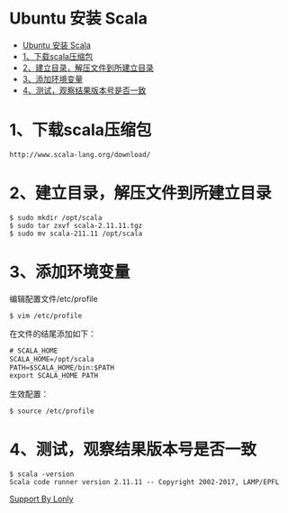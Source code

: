 # Ubuntu 安装 Scala

<!-- TOC -->

- [Ubuntu 安装 Scala](#ubuntu-安装-scala)
- [1、下载scala压缩包](#1下载scala压缩包)
- [2、建立目录，解压文件到所建立目录](#2建立目录解压文件到所建立目录)
- [3、添加环境变量](#3添加环境变量)
- [4、测试，观察结果版本号是否一致](#4测试观察结果版本号是否一致)

<!-- /TOC -->

# 1、下载scala压缩包
```
http://www.scala-lang.org/download/
```

# 2、建立目录，解压文件到所建立目录
```
$ sudo mkdir /opt/scala
$ sudo tar zxvf scala-2.11.11.tgz 
$ sudo mv scala-211.11 /opt/scala
``` 

# 3、添加环境变量
编辑配置文件/etc/profile
```
$ vim /etc/profile
```
在文件的结尾添加如下：
```XML
# SCALA_HOME
SCALA_HOME=/opt/scala
PATH=$SCALA_HOME/bin:$PATH
export SCALA_HOME PATH
```
生效配置：
```
$ source /etc/profile
```

# 4、测试，观察结果版本号是否一致
```
$ scala -version
Scala code runner version 2.11.11 -- Copyright 2002-2017, LAMP/EPFL
```


[Support By Lonly](mailto:lonly197@gmail.com)